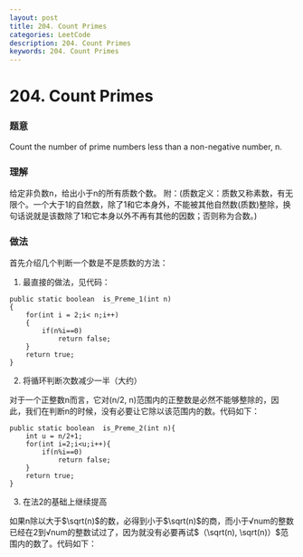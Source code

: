```yaml
---
layout: post
title: 204. Count Primes
categories: LeetCode
description: 204. Count Primes
keywords: 204. Count Primes
---
```

# 204. Count Primes

### 题意
Count the number of prime numbers less than a non-negative number, n.

### 理解
给定非负数n，给出小于n的所有质数个数。
附：(质数定义：质数又称素数，有无限个。一个大于1的自然数，除了1和它本身外，不能被其他自然数(质数)整除，换句话说就是该数除了1和它本身以外不再有其他的因数；否则称为合数。)

### 做法
首先介绍几个判断一个数是不是质数的方法：

1. 最直接的做法，见代码：
```
public static boolean  is_Preme_1(int n)
{
    for(int i = 2;i< n;i++)
    {
        if(n%i==0)
            return false;
    }
    return true;
}
```

2. 将循环判断次数减少一半（大约）

对于一个正整数n而言，它对(n/2, n)范围内的正整数是必然不能够整除的，因此，我们在判断n的时候，没有必要让它除以该范围内的数。代码如下：

```
public static boolean  is_Preme_2(int n){
    int u = n/2+1;
    for(int i=2;i<u;i++){
        if(n%i==0)
            return false;
    }
    return true;
}
```

3. 在法2的基础上继续提高

如果n除以大于$\sqrt(n)$的数，必得到小于$\sqrt(n)$的商，而小于√num的整数已经在2到√num的整数试过了，因为就没有必要再试$（\sqrt(n), \sqrt(n)）$范围内的数了。代码如下：
